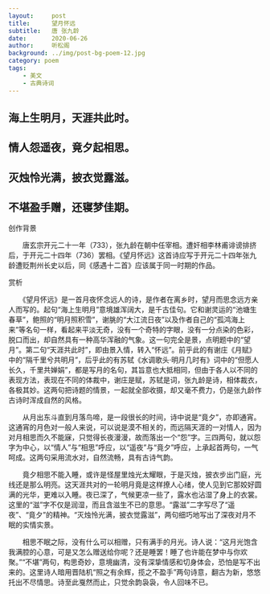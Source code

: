 ```yaml
---
layout:     post
title:      望月怀远
subtitle:   唐 张九龄
date:       2020-06-26
author:     听松阁
background: ../img/post-bg-poem-12.jpg
category: poem
tags:
    - 美文
    - 古典诗词
---
```


## 海上生明月，天涯共此时。

## 情人怨遥夜，竟夕起相思。

## 灭烛怜光满，披衣觉露滋。

## 不堪盈手赠，还寝梦佳期。





创作背景

　　唐玄宗开元二十一年（733），张九龄在朝中任宰相。遭奸相李林甫诽谤排挤后，于开元二十四年（736）罢相。《望月怀远》这首诗应写于开元二十四年张九龄遭贬荆州长史以后，同《感遇十二首》应该属于同一时期的作品。







赏析



　　《望月怀远》是一首月夜怀念远人的诗，是作者在离乡时，望月而思念远方亲人而写的。起句“海上生明月”意境雄浑阔大，是千古佳句。它和谢灵运的“池塘生春草”，鲍照的“明月照积雪”，谢朓的“大江流日夜”以及作者自己的“孤鸿海上来”等名句一样，看起来平淡无奇，没有一个奇特的字眼，没有一分点染的色彩，脱口而出，却自然具有一种高华浑融的气象。这一句完全是景，点明题中的“望月”。第二句“天涯共此时”，即由景入情，转入“怀远”。前乎此的有谢庄《月赋》中的“隔千里兮共明月”，后乎此的有苏轼《水调歌头·明月几时有》词中的“但愿人长久，千里共婵娟”，都是写月的名句，其旨意也大抵相同，但由于各人以不同的表现方法，表现在不同的体裁中，谢庄是赋，苏轼是词，张九龄是诗，相体裁衣，各极其妙。这两句把诗题的情景，一起就全部收摄，却又毫不费力，仍是张九龄作古诗时浑成自然的风格。



　　从月出东斗直到月落鸟啼，是一段很长的时间，诗中说是“竟夕”，亦即通宵。这通宵的月色对一般人来说，可以说是漠不相关的，而远隔天涯的一对情人，因为对月相思而久不能寐，只觉得长夜漫漫，故而落出一个“怨”字。三四两句，就以怨字为中心，以“情人”与“相思”呼应，以“遥夜”与“竟夕”呼应，上承起首两句，一气呵成。这两句采用流水对，自然流畅，具有古诗气韵。



　　竟夕相思不能入睡，或许是怪屋里烛光太耀眼，于是灭烛，披衣步出门庭，光线还是那么明亮。这天涯共对的一轮明月竟是这样撩人心绪，使人见到它那姣好圆满的光华，更难以入睡。夜已深了，气候更凉一些了，露水也沾湿了身上的衣裳。这里的“滋”字不仅是润湿，而且含滋生不已的意思。“露滋”二字写尽了“遥夜”、“竟夕”的精神。“灭烛怜光满，披衣觉露滋”，两句细巧地写出了深夜对月不眠的实情实景。



　　相思不眠之际，没有什么可以相赠，只有满手的月光。诗人说：“这月光饱含我满腔的心意，可是又怎么赠送给你呢？还是睡罢！睡了也许能在梦中与你欢聚。”“不堪”两句，构思奇妙，意境幽清，没有深挚情感和切身体会，恐怕是写不出来的。这里诗人暗用晋陆机“照之有余辉，揽之不盈手”两句诗意，翻古为新，悠悠托出不尽情思。诗至此戛然而止，只觉余韵袅袅，令人回味不已。
